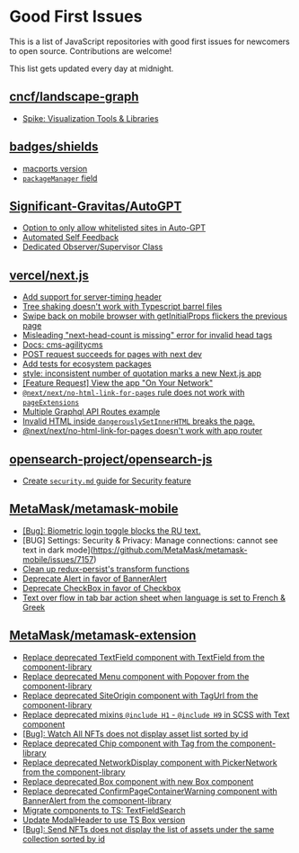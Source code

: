 # Good First Issues

This is a list of JavaScript repositories with good first issues for newcomers to open source. Contributions are welcome!

This list gets updated every day at midnight.

## [cncf/landscape-graph](https://github.com/cncf/landscape-graph)

- [Spike: Visualization Tools & Libraries](https://github.com/cncf/landscape-graph/issues/72)

## [badges/shields](https://github.com/badges/shields)

- [macports version](https://github.com/badges/shields/issues/9588)
- [`packageManager` field](https://github.com/badges/shields/issues/9514)

## [Significant-Gravitas/AutoGPT](https://github.com/Significant-Gravitas/AutoGPT)

- [Option to only allow whitelisted sites in Auto-GPT](https://github.com/Significant-Gravitas/AutoGPT/issues/5289)
- [Automated Self Feedback](https://github.com/Significant-Gravitas/AutoGPT/issues/4220)
- [Dedicated Observer/Supervisor Class](https://github.com/Significant-Gravitas/AutoGPT/issues/4242)

## [vercel/next.js](https://github.com/vercel/next.js)

- [Add support for server-timing header](https://github.com/vercel/next.js/issues/12382)
- [Tree shaking doesn't work with Typescript barrel files](https://github.com/vercel/next.js/issues/12557)
- [Swipe back on mobile browser with getInitialProps flickers the previous page](https://github.com/vercel/next.js/issues/10465)
- [Misleading "next-head-count is missing" error for invalid head tags](https://github.com/vercel/next.js/issues/20924)
- [Docs: cms-agilitycms](https://github.com/vercel/next.js/issues/52867)
- [POST request succeeds for pages with next dev](https://github.com/vercel/next.js/issues/38863)
- [Add tests for ecosystem packages](https://github.com/vercel/next.js/issues/31690)
- [style: inconsistent number of quotation marks a new Next.js app](https://github.com/vercel/next.js/issues/54402)
- [[Feature Request] View the app "On Your Network"](https://github.com/vercel/next.js/issues/11367)
- [`@next/next/no-html-link-for-pages` rule does not work with `pageExtensions`](https://github.com/vercel/next.js/issues/53473)
- [Multiple Graphql API Routes example](https://github.com/vercel/next.js/issues/16320)
- [Invalid HTML inside `dangerouslySetInnerHTML` breaks the page.](https://github.com/vercel/next.js/issues/14797)
- [@next/next/no-html-link-for-pages doesn't work with app router](https://github.com/vercel/next.js/issues/51742)

## [opensearch-project/opensearch-js](https://github.com/opensearch-project/opensearch-js)

- [Create `security.md` guide for Security feature](https://github.com/opensearch-project/opensearch-js/issues/615)

## [MetaMask/metamask-mobile](https://github.com/MetaMask/metamask-mobile)

- [[Bug]: Biometric login toggle blocks the RU text.](https://github.com/MetaMask/metamask-mobile/issues/7281)
- [BUG] Settings: Security & Privacy: Manage connections: cannot see text in dark mode](https://github.com/MetaMask/metamask-mobile/issues/7157)
- [Clean up redux-persist's transform functions](https://github.com/MetaMask/metamask-mobile/issues/7204)
- [Deprecate Alert in favor of BannerAlert](https://github.com/MetaMask/metamask-mobile/issues/6890)
- [Deprecate CheckBox in favor of Checkbox](https://github.com/MetaMask/metamask-mobile/issues/6885)
- [Text over flow in tab bar action sheet when language is set to French & Greek](https://github.com/MetaMask/metamask-mobile/issues/7097)

## [MetaMask/metamask-extension](https://github.com/MetaMask/metamask-extension)

- [Replace deprecated TextField component with TextField from the component-library](https://github.com/MetaMask/metamask-extension/issues/20483)
- [Replace deprecated Menu component with Popover from the component-library](https://github.com/MetaMask/metamask-extension/issues/20498)
- [Replace deprecated SiteOrigin component with TagUrl from the component-library](https://github.com/MetaMask/metamask-extension/issues/20489)
- [Replace deprecated mixins `@include H1` - `@include H9` in SCSS with Text component](https://github.com/MetaMask/metamask-extension/issues/20496)
- [[Bug]: Watch All NFTs does not display asset list sorted by id](https://github.com/MetaMask/metamask-extension/issues/19875)
- [Replace deprecated Chip component with Tag from the component-library](https://github.com/MetaMask/metamask-extension/issues/20487)
- [Replace deprecated NetworkDisplay component with PickerNetwork from the component-library](https://github.com/MetaMask/metamask-extension/issues/20485)
- [Replace deprecated Box component with new Box component](https://github.com/MetaMask/metamask-extension/issues/19526)
- [Replace deprecated ConfirmPageContainerWarning component with BannerAlert from the component-library](https://github.com/MetaMask/metamask-extension/issues/20466)
- [Migrate components to TS: TextFieldSearch](https://github.com/MetaMask/metamask-extension/issues/19128)
- [Update ModalHeader to use TS Box version](https://github.com/MetaMask/metamask-extension/issues/20159)
- [[Bug]: Send NFTs does not display the list of assets under the same collection sorted by id](https://github.com/MetaMask/metamask-extension/issues/19876)

